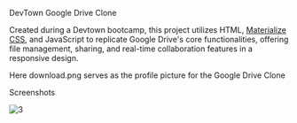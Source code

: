 DevTown Google Drive Clone

  Created during a Devtown bootcamp, this project utilizes HTML, <a href="https://materializecss.com/">Materialize CSS</a>, and JavaScript to replicate Google Drive's core functionalities, offering file management, sharing, and real-time         collaboration features in a responsive design.

  Here download.png serves as the profile picture for the Google Drive Clone


Screenshots 

![3](https://github.com/user-attachments/assets/c24fe731-86d4-4a00-92a1-bcf7dbef25a7)

